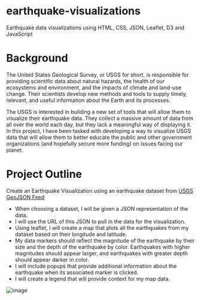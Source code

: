 # earthquake-visualizations
Earthquake data visualizations using HTML, CSS, JSON, Leaflet, D3 and JavaScript

# Background
The United States Geological Survey, or USGS for short, is responsible for providing scientific data about natural hazards, the health of our ecosystems and environment, and the impacts of climate and land-use change. Their scientists develop new methods and tools to supply timely, relevant, and useful information about the Earth and its processes.

The USGS is interested in building a new set of tools that will allow them to visualize their earthquake data. They collect a massive amount of data from all over the world each day, but they lack a meaningful way of displaying it. In this project, I have been tasked with developing a way to visualize USGS data that will allow them to better educate the public and other government organizations (and hopefully secure more funding) on issues facing our planet.

# Project Outline
Create an Earthquake Visualization using an earthquake dataset from [USGS GeoJSON Feed](https://earthquake.usgs.gov/earthquakes/feed/v1.0/geojson.php)
- When choosing a dataset, I will be given a JSON representation of the data.
- I will use the URL of this JSON to pull in the data for the visualization.
- Using leaflet, I will create a map that plots all the earthquakes from my dataset based on their longitude and latitude.
- My data markers should reflect the magnitude of the earthquake by their size and the depth of the earthquake by color. Earthquakes with higher magnitudes should appear larger, and earthquakes with greater depth should appear darker in color.
- I will include popups that provide additional information about the earthquake when its associated marker is clicked.
- I will create a legend that will provide context for my map data.

![image](https://user-images.githubusercontent.com/100399092/207763589-2b6b2062-09f3-4234-a54e-0c472e7cc19d.png)

